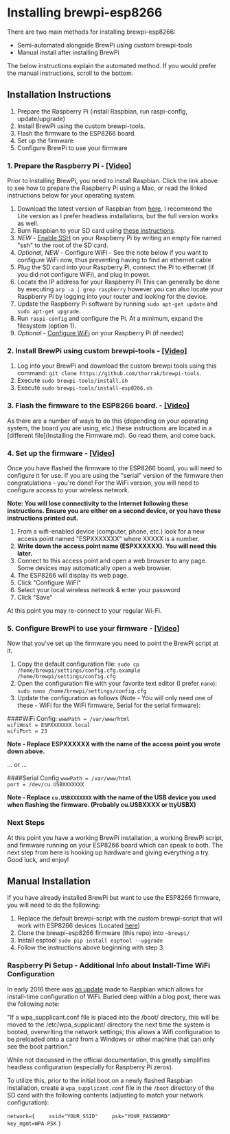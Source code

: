 # Installing brewpi-esp8266

There are two main methods for installing brewpi-esp8266:
* Semi-automated alongside BrewPi using custom brewpi-tools
* Manual install after installing BrewPi

The below instructions explain the automated method. If you would prefer the
manual instructions, scroll to the bottom.


## Installation Instructions
1. Prepare the Raspberry Pi (install Raspbian, run raspi-config, update/upgrade)
2. Install BrewPi using the custom brewpi-tools.
3. Flash the firmware to the ESP8266 board.
4. Set up the firmware
5. Configure BrewPi to use your firmware


### 1. Prepare the Raspberry Pi - [[Video]](https://www.youtube.com/watch?v=JRWezXHmpNc)
Prior to installing BrewPi, you need to install Raspbian. Click the link above
to see how to prepare the Raspberry Pi using a Mac, or read the linked
instructions below for your operating system.

1. Download the latest version of Raspbian from [here](https://www.raspberrypi.org/downloads/raspbian/). I recommend the Lite version as I prefer headless installations, but the full version works as well.
2. Burn Raspbian to your SD card using [these instructions](https://www.raspberrypi.org/documentation/installation/installing-images/).
3. *NEW* - [Enable SSH](https://www.raspberrypi.org/documentation/remote-access/ssh/) on your Raspberry Pi by writing an empty file named "ssh" to the root of the SD card.
4. *Optional, NEW* - Configure WiFi - See the note below if you want to configure WiFi now, thus preventing having to find an ethernet cable
5. Plug the SD card into your Raspberry Pi, connect the Pi to ethernet (if you did not configure WiFi), and plug in power.
6. Locate the IP address for your Raspberry Pi This can generally be done by executing `arp -a | grep raspberry` however you can also locate your Raspberry Pi by logging into your router and looking for the device.
7. Update the Raspberry Pi software by running `sudo apt-get update` and `sudo apt-get upgrade`.
8. Run `raspi-config` and configure the Pi. At a minimum, expand the filesystem (option 1).
9. *Optional* - [Configure WiFi](https://www.raspberrypi.org/documentation/configuration/wireless/wireless-cli.md) on your Raspberry Pi (if needed)


### 2. Install BrewPi using custom brewpi-tools - [[Video]](http://www.youtube.com/watch?v=vUaPao_wBGI)

1. Log into your BrewPi and download the custom brewpi tools using this command: `git clone https://github.com/thorrak/brewpi-tools`.
2. Execute `sudo brewpi-tools/install.sh`
3. Execute `sudo brewpi-tools/install-esp8266.sh`


### 3. Flash the firmware to the ESP8266 board. - [[Video]](http://www.youtube.com/watch?v=vUaPao_wBGI)
As there are a number of ways to do this (depending on your operating system,
the board you are using, etc.) these instructions are located in a
[different file](Installing the Firmware.md). Go read them, and come back.


### 4. Set up the firmware - [[Video]](http://www.youtube.com/watch?v=xtkuAVaX8JQ)
Once you have flashed the firmware to the ESP8266 board, you will need to
configure it for use. If you are using the "serial" version of the firmware
then congratulations - you're done! For the WiFi version, you will need to
configure access to your wireless network.

**Note:  You will lose connectivity to the Internet following these instructions. Ensure you are either on a second device, or you have these instructions printed out.**

1.	From a wifi-enabled device (computer, phone, etc.) look for a new access point named "ESPXXXXXXX" where XXXXX is a number.
2.	**Write down the access point name (ESPXXXXXX).  You will need this later.**
3.	Connect to this access point and open a web browser to any page.  Some devices may automatically open a web browser.  
4.	The ESP8266 will display its web page.
5.	Click "Configure WiFi"
6.	Select your local wireless network & enter your password
7.	Click "Save"

At this point you may re-connect to your regular Wi-Fi.


### 5. Configure BrewPi to use your firmware - [[Video]](http://www.youtube.com/watch?v=xtkuAVaX8JQ)
Now that you've set up the firmware you need to point the BrewPi script at it.

1. Copy the default configuration file: `sudo cp /home/brewpi/settings/config.cfg.example /home/brewpi/settings/config.cfg`
2. Open the configuration file with your favorite text editor (I prefer `nano`):  `sudo nano /home/brewpi/settings/config.cfg`
3. Update the configuration as follows (Note - You will only need one of these - WiFi for the WiFi firmware, Serial for the serial firmware):

####WiFi Config:
`wwwPath = /var/www/html`  
`wifiHost = ESPXXXXXXX.local`  
`wifiPort = 23`

**Note - Replace ESPXXXXXX with the name of the access point you wrote down above.**

... or ...

####Serial Config
`wwwPath = /var/www/html`  
`port = /dev/cu.USBXXXXXXX`

**Note - Replace `cu.USBXXXXXXX` with the name of the USB device you used when
flashing the firmware. (Probably cu.USBXXXX or ttyUSBX)**

### Next Steps
At this point you have a working BrewPi installation, a working BrewPi script,
and firmware running on your ESP8266 board which can speak to both. The next
step from here is hooking up hardware and giving everything a try. Good luck,
and enjoy!


## Manual Installation
If you have already installed BrewPi but want to use the ESP8266 firmware,
you will need to do the following:

1. Replace the default brewpi-script with the custom brewpi-script that will work with ESP8266 devices (Located [here](https://github.com/thorrak/brewpi-script))
2. Clone the brewpi-esp8266 firmware (this repo) into `~brewpi/`
3. Install esptool `sudo pip install esptool --upgrade`
4. Follow the instructions above beginning with step 3.


### Raspberry Pi Setup - Additional Info about Install-Time WiFi Configuration
In early 2016 there was [an update](https://www.raspberrypi.org/blog/another-update-raspbian/) made to Raspbian which allows for install-time configuration of WiFi. Buried deep within a blog post, there was the following note:

"If a wpa_supplicant.conf file is placed into the /boot/ directory, this will be moved to the /etc/wpa_supplicant/ directory the next time the system is booted, overwriting the network settings; this allows a Wifi configuration to be preloaded onto a card from a Windows or other machine that can only see the boot partition."

While not discussed in the official documentation, this greatly simplifies headless configuration (especially for Raspberry Pi zeros).

To utilize this, prior to the initial boot on a newly flashed Raspbian installation, create a `wpa_supplicant.conf` file in the `/boot` directory of the SD card with the following contents (adjusting to match your network configuration):

`network={`
`    ssid="YOUR_SSID"`
`    psk="YOUR_PASSWORD"`
`    key_mgmt=WPA-PSK`
`}`
